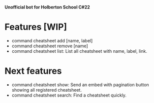 **Unofficial bot for Holberton School C#22**

# Features [WIP]

- command cheatsheet add [name, label]
- command cheatsheet remove [name]
- command cheatsheet list: List all cheatsheet with name, label, link.

# Next features
- command cheatsheet show: Send an embed with pagination button showing all registered cheatsheet.
- command cheatsheet search: Find a cheatsheet quickly.
